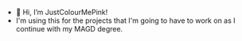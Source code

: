 - 👋 Hi, I’m JustColourMePink!
- I'm using this for the projects that I'm going to have to work on as I continue with my MAGD degree.
